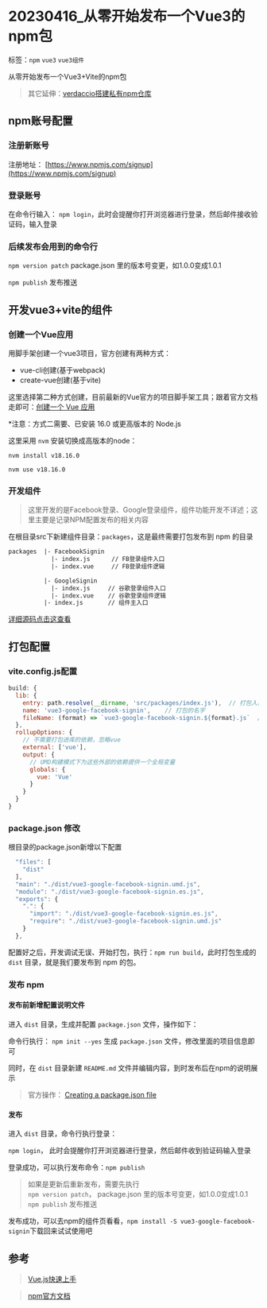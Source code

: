 # 20230416_从零开始发布一个Vue3的npm包

标签：`npm` `vue3` `vue3组件`

从零开始发布一个Vue3+Vite的npm包

> 其它延伸：[verdaccio搭建私有npm仓库](https://github.com/verdaccio/verdaccio)

## npm账号配置

### 注册新账号

注册地址： [https://www.npmjs.com/signup](https://www.npmjs.com/signup)

### 登录账号

在命令行输入：
`npm login`，此时会提醒你打开浏览器进行登录，然后邮件接收验证码，输入登录

### 后续发布会用到的命令行

`npm version patch` package.json 里的版本号变更，如1.0.0变成1.0.1

`npm publish` 发布推送

## 开发vue3+vite的组件

### 创建一个Vue应用

用脚手架创建一个vue3项目，官方创建有两种方式：

- vue-cli创建(基于webpack)
- create-vue创建(基于vite)

这里选择第二种方式创建，目前最新的Vue官方的项目脚手架工具；跟着官方文档走即可：[创建一个 Vue 应用](https://cn.vuejs.org/guide/quick-start.html#creating-a-vue-application)  

*注意：方式二需要、已安装 16.0 或更高版本的 Node.js  

这里采用 `nvm` 安装切换成高版本的node：

`nvm install v18.16.0`

`nvm use v18.16.0`

### 开发组件

> 这里开发的是Facebook登录、Google登录组件，组件功能开发不详述；这里主要是记录NPM配置发布的相关内容

在根目录src下新建组件目录：`packages`，这是最终需要打包发布到 npm 的目录

```html
packages  |- FacebookSignin
            |- index.js      // FB登录组件入口
            |- index.vue     // FB登录组件逻辑

          |- GoogleSignin
            |- index.js     // 谷歌登录组件入口
            |- index.vue    // 谷歌登录组件逻辑
          |- index.js       // 组件主入口

```

[详细源码点击这查看](https://github.com/gjincai/vue3-google-facebook-signin/tree/main/src/packages)

## 打包配置

### vite.config.js配置

```js
build: {
  lib: {
    entry: path.resolve(__dirname, 'src/packages/index.js'),  // 打包入口文件
    name: 'vue3-google-facebook-signin',    // 打包的名字
    fileName: (format) => `vue3-google-facebook-signin.${format}.js`  // 打包生成的文件名
  },
  rollupOptions: {
    // 不需要打包进库的依赖，忽略vue
    external: ['vue'],
    output: {
      // UMD构建模式下为这些外部的依赖提供一个全局变量
      globals: {
        vue: 'Vue'
      }
    }
  }
}

```

### package.json 修改

根目录的package.json新增以下配置

```js
  "files": [
    "dist"
  ],
  "main": "./dist/vue3-google-facebook-signin.umd.js",
  "module": "./dist/vue3-google-facebook-signin.es.js",
  "exports": {
    ".": {
      "import": "./dist/vue3-google-facebook-signin.es.js",
      "require": "./dist/vue3-google-facebook-signin.umd.js"
    }
  },

```

配置好之后，开发调试无误、开始打包，执行：`npm run build`，此时打包生成的 `dist` 目录，就是我们要发布到 npm 的包。

### 发布 npm

#### 发布前新增配置说明文件

进入 `dist` 目录，生成并配置 `package.json` 文件，操作如下：

命令行执行： `npm init --yes` 生成 `package.json` 文件，修改里面的项目信息即可

同时，在 `dist` 目录新建 `README.md` 文件并编辑内容，到时发布后在npm的说明展示

> 官方操作： [Creating a package.json file](https://docs.npmjs.com/creating-a-package-json-file)

#### 发布

进入 `dist` 目录，命令行执行登录：

`npm login`， 此时会提醒你打开浏览器进行登录，然后邮件收到验证码输入登录

登录成功，可以执行发布命令：`npm publish`

> 如果是更新后重新发布，需要先执行  
> `npm version patch`， package.json 里的版本号变更，如1.0.0变成1.0.1  
> `npm publish` 发布推送  

发布成功，可以去npm的组件页看看，`npm install -S vue3-google-facebook-signin`下载回来试试使用吧

## 参考
>
> [Vue.js快速上手](https://cn.vuejs.org/guide/quick-start.html)

> [npm官方文档](https://docs.npmjs.com/getting-started)
